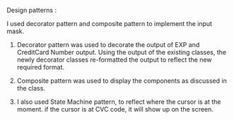 Design patterns :

I used decorator pattern and composite pattern to implement the input mask. 

1) Decorator pattern was used to decorate the output of EXP and CreditCard Number output. Using the output of the existing classes, the newly decorator classes re-formatted the output to reflect the new required format. 

2) Composite pattern was used to display the components as discussed in the class.

3) I also used State Machine pattern, to reflect where the cursor is at the moment. if the cursor is at CVC code, it will show up on the screen.

